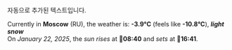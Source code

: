 
자동으로 추가된 텍스트입니다.

<!--START_SECTION:weather:moscow-->
Currently in **Moscow** (RU), the weather is: **-3.9°C** (feels like **-10.8°C**), ***light snow***<br/>
On *January 22, 2025*, the *sun rises* at 🌅**08:40** and *sets* at 🌇**16:41**.
<!--END_SECTION:weather-->
